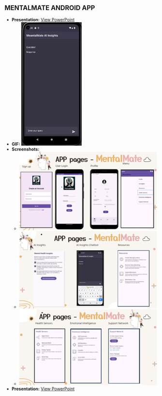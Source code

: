 ## MENTALMATE ANDROID APP
- **Presentation:** [View PowerPoint](https://github.com/ba-00001/DEMOS-PROJECTS/blob/main/resources/MENTALMATE-FILES/MentalMate%20FINAL.pptx)
- **GIF:**   <img src="https://github.com/ba-00001/DEMOS-PROJECTS/blob/main/resources/MENTALMATE-FILES/MENTALMATE_AI_GIF.gif" width="200" alt="Image 1">
- **Screenshots:** 
  - ![Screenshot 1](https://github.com/ba-00001/DEMOS-PROJECTS/blob/main/resources/MENTALMATE-FILES/MENTALMATE%20PAGES-1.png)
  - ![Screenshot 2](https://github.com/ba-00001/DEMOS-PROJECTS/blob/main/resources/MENTALMATE-FILES/MENTALMATE%20PAGES-2.png)
  - ![Screenshot 2](https://github.com/ba-00001/DEMOS-PROJECTS/blob/main/resources/MENTALMATE-FILES/MENTALMATE%20PAGES-3.png)
- **Presentation:** [View PowerPoint](https://github.com/ba-00001/DEMOS-PROJECTS/blob/main/resources/MENTALMATE-FILES/MentalMate%20FINAL.pptx)
